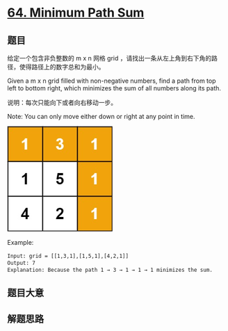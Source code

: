 # [64. Minimum Path Sum](https://leetcode.com/problems/minimum-path-sum/)

## 题目

给定一个包含非负整数的 m x n 网格 grid ，请找出一条从左上角到右下角的路径，使得路径上的数字总和为最小。

Given a m x n grid filled with non-negative numbers, find a path from top left to bottom right, which minimizes the sum of all numbers along its path.

说明：每次只能向下或者向右移动一步。

Note: You can only move either down or right at any point in time.

![min path][base64minpath]

Example:

```
Input: grid = [[1,3,1],[1,5,1],[4,2,1]]
Output: 7
Explanation: Because the path 1 → 3 → 1 → 1 → 1 minimizes the sum.
```

## 题目大意

## 解题思路

[base64minpath]: ./minpath.jpg
